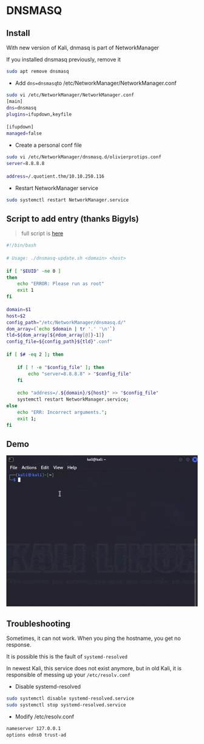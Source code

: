 # DNSMASQ

## Install

With new version of Kali, dnmasq is part of NetworkManager

If you installed dnsmasq previously, remove it

```bash
sudo apt remove dnsmasq
```

- Add `dns=dnsmasq`to /etc/NetworkManager/NetworkManager.conf
```bash
sudo vi /etc/NetworkManager/NetworkManager.conf   
[main]
dns=dnsmasq
plugins=ifupdown,keyfile

[ifupdown]
managed=false
```

- Create a personal conf file
```bash
sudo vi /etc/NetworkManager/dnsmasq.d/olivierprotips.conf 
server=8.8.8.8

address=/.quotient.thm/10.10.250.116
```

- Restart NetworkManager service
  
```bash
sudo systemctl restart NetworkManager.service
```

## Script to add entry (thanks Bigyls)

> full script is [here](https://gist.github.com/OlivierProTips/67b3023cafb7221f86510dbbb2e3a63f)

```bash
#!/bin/bash

# Usage: ./dnsmasq-update.sh <domain> <host>

if [ "$EUID" -ne 0 ]
then
    echo "ERROR: Please run as root"
    exit 1
fi

domain=$1
host=$2
config_path="/etc/NetworkManager/dnsmasq.d/"
dom_array=(`echo $domain | tr '.' '\n'`)
tld=${dom_array[${#dom_array[@]}-1]}
config_file=${config_path}${tld}".conf"

if [ $# -eq 2 ]; then

    if [ ! -e "$config_file" ]; then
        echo "server=8.8.8.8" > "$config_file"
    fi

    echo "address=/.${domain}/${host}" >> "$config_file"
    systemctl restart NetworkManager.service;
else
    echo "ERR: Incorrect arguments.";
    exit 1;
fi
```

## Demo

![Alt text](images/dnsmasq.gif)

## Troubleshooting

Sometimes, it can not work. When you ping the hostname, you get no response.

It is possible this is the fault of `systemd-resolved`

In newest Kali, this service does not exist anymore, but in old Kali, it is responsible of messing up your `/etc/resolv.conf`

- Disable systemd-resolved
  
```bash
sudo systemctl disable systemd-resolved.service
sudo systemctl stop systemd-resolved.service
```

- Modify /etc/resolv.conf

```bash
nameserver 127.0.0.1
options edns0 trust-ad
```